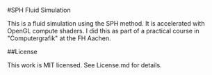 #SPH Fluid Simulation

This is a fluid simulation using the SPH method. It is accelerated with OpenGL
compute shaders. I did this as part of a practical course in "Computergrafik"
at the FH Aachen.

##License

This work is MIT licensed. See License.md for details.
